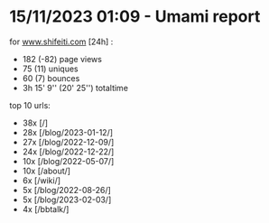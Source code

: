 # 15/11/2023 01:09 - Umami report
for www.shifeiti.com [24h] :

 - 182 (-82) page views
 - 75 (11) uniques
 - 60 (7) bounces
 - 3h 15' 9'' (20' 25'') totaltime


top 10 urls:
 - 38x [/]
 - 28x [/blog/2023-01-12/]
 - 27x [/blog/2022-12-09/]
 - 24x [/blog/2022-12-22/]
 - 10x [/blog/2022-05-07/]
 - 10x [/about/]
 - 6x [/wiki/]
 - 5x [/blog/2022-08-26/]
 - 5x [/blog/2023-02-03/]
 - 4x [/bbtalk/]


